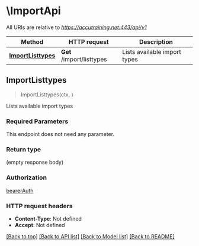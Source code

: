 # \ImportApi

All URIs are relative to *https://accutraining.net:443/api/v1*

Method | HTTP request | Description
------------- | ------------- | -------------
[**ImportListtypes**](ImportApi.md#ImportListtypes) | **Get** /import/listtypes | Lists available import types



## ImportListtypes

> ImportListtypes(ctx, )

Lists available import types

### Required Parameters

This endpoint does not need any parameter.

### Return type

 (empty response body)

### Authorization

[bearerAuth](../README.md#bearerAuth)

### HTTP request headers

- **Content-Type**: Not defined
- **Accept**: Not defined

[[Back to top]](#) [[Back to API list]](../README.md#documentation-for-api-endpoints)
[[Back to Model list]](../README.md#documentation-for-models)
[[Back to README]](../README.md)

